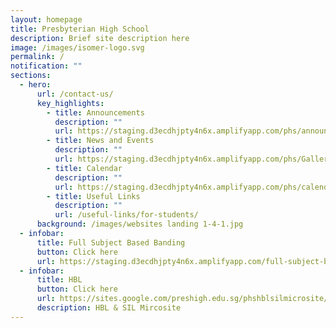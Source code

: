 ```yaml
---
layout: homepage
title: Presbyterian High School
description: Brief site description here
image: /images/isomer-logo.svg
permalink: /
notification: ""
sections:
  - hero:
      url: /contact-us/
      key_highlights:
        - title: Announcements
          description: ""
          url: https://staging.d3ecdhjpty4n6x.amplifyapp.com/phs/announcements/
        - title: News and Events
          description: ""
          url: https://staging.d3ecdhjpty4n6x.amplifyapp.com/phs/Gallery/Commencement-Service-2020/
        - title: Calendar
          description: ""
          url: https://staging.d3ecdhjpty4n6x.amplifyapp.com/phs/calendar
        - title: Useful Links
          description: ""
          url: /useful-links/for-students/
      background: /images/websites landing 1-4-1.jpg
  - infobar:
      title: Full Subject Based Banding
      button: Click here
      url: https://staging.d3ecdhjpty4n6x.amplifyapp.com/full-subject-based-banding/full-subject-based-banding/
  - infobar:
      title: HBL
      button: Click here
      url: https://sites.google.com/preshigh.edu.sg/phshblsilmicrosite/home
      description: HBL & SIL Mircosite
---
```

